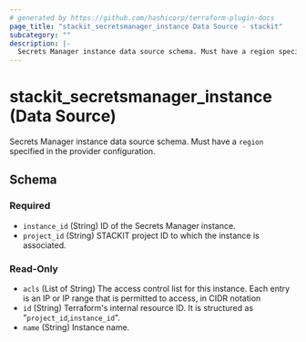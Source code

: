 ```yaml
---
# generated by https://github.com/hashicorp/terraform-plugin-docs
page_title: "stackit_secretsmanager_instance Data Source - stackit"
subcategory: ""
description: |-
  Secrets Manager instance data source schema. Must have a region specified in the provider configuration.
---
```


# stackit_secretsmanager_instance (Data Source)

Secrets Manager instance data source schema. Must have a `region` specified in the provider configuration.



<!-- schema generated by tfplugindocs -->
## Schema

### Required

- `instance_id` (String) ID of the Secrets Manager instance.
- `project_id` (String) STACKIT project ID to which the instance is associated.

### Read-Only

- `acls` (List of String) The access control list for this instance. Each entry is an IP or IP range that is permitted to access, in CIDR notation
- `id` (String) Terraform's internal resource ID. It is structured as "`project_id`,`instance_id`".
- `name` (String) Instance name.
